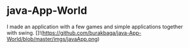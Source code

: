 # java-App-World
 I made an application with a few games and simple applications together with swing.
[]!(https://github.com/burakbaga/java-App-World/blob/master/imgs/javaApp.png)
